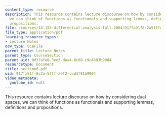 ```yaml
---
content_type: resource
description: This resource contains lecture discourse on how by considering dual spaces,
  we can think of functions as functionals and supporting lemmas, definitions and
  propositions.
file: /courses/18-155-differential-analysis-fall-2004/917fa91f8c2a5fffaef2ccd3f81b9904_section6.pdf
file_type: application/pdf
learning_resource_types:
- Lecture Notes
ocw_type: OCWFile
parent_title: Lecture Notes
parent_type: CourseSection
parent_uid: 9d37afe0-3ee3-daa4-8c60-c9c4883b90d4
resourcetype: Document
title: section6.pdf
uid: 917fa91f-8c2a-5fff-aef2-ccd3f81b9904
video_metadata:
  youtube_id: null
---
```

This resource contains lecture discourse on how by considering dual spaces, we can think of functions as functionals and supporting lemmas, definitions and propositions.